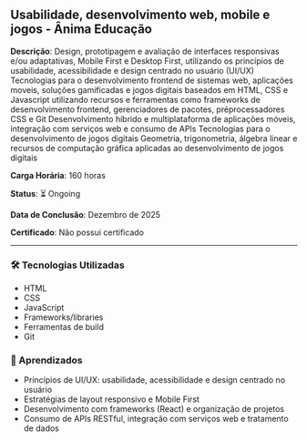## Usabilidade, desenvolvimento web, mobile e jogos - Ânima Educação

**Descrição**: Design, prototipagem e avaliação de interfaces responsivas e/ou adaptativas, Mobile First e Desktop First, utilizando os princípios de usabilidade, acessibilidade e design centrado no usuário (UI/UX) Tecnologias para o desenvolvimento frontend de sistemas web, aplicações moveis, soluções gamificadas e jogos digitais baseados em HTML, CSS e Javascript utilizando recursos e ferramentas como frameworks de desenvolvimento frontend, gerenciadores de pacotes, préprocessadores CSS e Git Desenvolvimento híbrido e multiplataforma de aplicações móveis, integração com serviços web e consumo de APIs Tecnologias para o desenvolvimento de jogos digitais Geometria, trigonometria, álgebra linear e recursos de computação gráfica aplicadas ao desenvolvimento de jogos digitais

**Carga Horária**: 160 horas

**Status**: ⏳ Ongoing

**Data de Conclusão**: Dezembro de 2025

**Certificado**: Não possui certificado

---

### 🛠️ Tecnologias Utilizadas
- HTML
- CSS
- JavaScript 
- Frameworks/libraries 
- Ferramentas de build 
- Git

### 📌 Aprendizados
- Princípios de UI/UX: usabilidade, acessibilidade e design centrado no usuário
- Estratégias de layout responsivo e Mobile First 
- Desenvolvimento com frameworks (React) e organização de projetos
- Consumo de APIs RESTful, integração com serviços web e tratamento de dados
